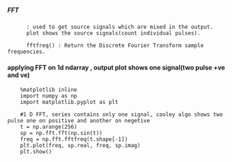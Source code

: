 ##### FFT 

          : used to get source signals which are mixed in the output.
          plot shows the source signals(count individual pulses). 

          fftfreq() : Return the Discrete Fourier Transform sample frequencies. 

#### applying FFT on 1d ndarray , output plot shows one signal(two pulse +ve and ve)

        %matplotlib inline
        import numpy as np
        import matplotlib.pyplot as plt

        #1 D FFT, series contains only one signal, cooley algo shows two pulse one on positive and another on negetive
        t = np.arange(256)
        sp = np.fft.fft(np.sin(t))
        freq = np.fft.fftfreq(t.shape[-1])
        plt.plot(freq, sp.real, freq, sp.imag)
        plt.show()
        
        
        
